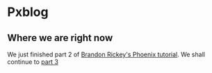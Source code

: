# Pxblog

## Where we are right now

We just finished part 2 of [Brandon Rickey's Phoenix tutorial](https://medium.com/@diamondgfx/writing-a-blog-engine-in-phoenix-part-2-authorization-814c06fa7c0#.fw4gcp1f7).
We shall continue to [part 3](https://medium.com/@diamondgfx/writing-a-blog-engine-in-phoenix-and-elixir-part-3-adding-roles-to-our-models-3be45a4afe4b#.jfj4vcww6)
